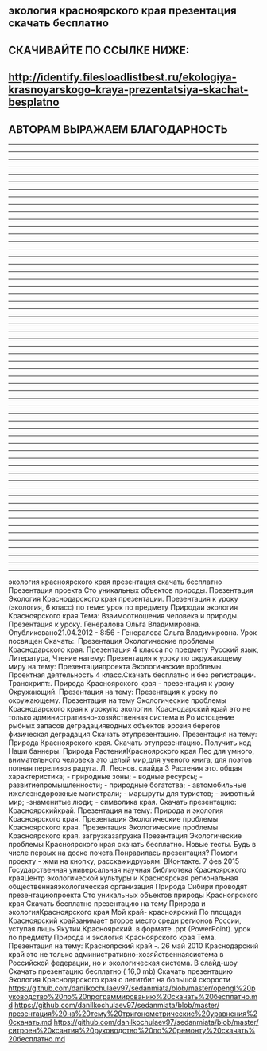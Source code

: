 экология красноярского края презентация скачать бесплатно
--------------------------------------------------
СКАЧИВАЙТЕ ПО ССЫЛКЕ НИЖЕ:
--------------------------------------------------
http://identify.filesloadlistbest.ru/ekologiya-krasnoyarskogo-kraya-prezentatsiya-skachat-besplatno
--------------------------------------------------
АВТОРАМ ВЫРАЖАЕМ БЛАГОДАРНОСТЬ
--------------------------------------------------
--------------------------------------------------
--------------------------------------------------
--------------------------------------------------
--------------------------------------------------
--------------------------------------------------
--------------------------------------------------
--------------------------------------------------
--------------------------------------------------
--------------------------------------------------
--------------------------------------------------
--------------------------------------------------
--------------------------------------------------
--------------------------------------------------
--------------------------------------------------
--------------------------------------------------
--------------------------------------------------
--------------------------------------------------
--------------------------------------------------
--------------------------------------------------
--------------------------------------------------
--------------------------------------------------
--------------------------------------------------
--------------------------------------------------
--------------------------------------------------
--------------------------------------------------
--------------------------------------------------
--------------------------------------------------
--------------------------------------------------
--------------------------------------------------
--------------------------------------------------
--------------------------------------------------
--------------------------------------------------
--------------------------------------------------
--------------------------------------------------
--------------------------------------------------
--------------------------------------------------
--------------------------------------------------
--------------------------------------------------
--------------------------------------------------
--------------------------------------------------
--------------------------------------------------
--------------------------------------------------
--------------------------------------------------
--------------------------------------------------
--------------------------------------------------
--------------------------------------------------
--------------------------------------------------
--------------------------------------------------
--------------------------------------------------
--------------------------------------------------
--------------------------------------------------
--------------------------------------------------
--------------------------------------------------
--------------------------------------------------
--------------------------------------------------
--------------------------------------------------
--------------------------------------------------
--------------------------------------------------
экология красноярского края презентация скачать бесплатно Презентация проекта Сто уникальных объектов природы. Презентация Экология Краснодарского края  презентации. Презентация к уроку (экология, 6 класс) по теме: урок по предмету Природаи экология Красноярского края Тема: Взаимоотношения человека и природы. Презентация к уроку. Генералова Ольга Владимировна. Опубликовано21.04.2012 - 8:56 - Генералова Ольга Владимировна. Урок посвящен Скачать:. Презентация Экологические проблемы Краснодарского края. Презентация 4 класса по предмету Русский язык, Литература, Чтение натему: Презентация к уроку по окружающему миру на тему: Презентацияпроекта Экологические проблемы. Проектная деятельность 4 класс.Скачать бесплатно и без регистрации.  Транскрипт:. Природа Красноярского края - презентация к уроку Окружающий. Презентация на тему: Презентация к уроку по окружающему. Презентация на тему Экологические проблемы Краснодарского края к урокупо экологии.  Краснодарский край  это не только административно-хозяйственная система в Ро истощение рыбных запасов деградацияводных объектов эрозия берегов физическая деградация  Скачать этупрезентацию. Презентация на тему: Природа Красноярского края. Скачать этупрезентацию. Получить код Наши баннеры. Природа  РастенияКрасноярского края Лес для умного, внимательного человека это целый мир,для ученого книга, для поэтов  полная переливов радуга. Л. Леонов. слайда 3 Растения  это. общая характеристика; - природные зоны; - водные ресурсы; - развитиепромышленности; - природные богатства; - автомобильные ижелезнодорожные магистрали; - маршруты для туристов; - животный мир; -знаменитые люди; - символика края. Скачать презентацию: Красноярскийкрай. Презентация на тему: Природа и экология Красноярского края. Презентация Экологические проблемы Красноярского края. Презентация Экологические проблемы Красноярского края. загрузказагрузка Презентация Экологические проблемы Красноярского края скачать бесплатно. Новые тесты. Будь в числе первых на доске почета.Понравилась презентация? Помоги проекту - жми на кнопку, расскажидрузьям: ВКонтакте. 7 фев 2015  Государственная универсальная научная библиотека Красноярского краяЦентр экологической культуры и Красноярская региональная общественнаяэкологическая организация Природа Сибири проводят презентациюпроекта Сто уникальных объектов природы Красноярского края
Скачать бесплатно презентацию на тему Природа и экологияКрасноярского края Мой край- красноярский По площади Красноярский крайзанимает второе место среди регионов России, уступая лишь Якутии.Красноярский. в формате .ppt (PowerPoint). урок по предмету Природа и экология Красноярского края Тема. Презентация на тему: Красноярский край -. 26 май 2010  Краснодарский край  это не только административно-хозяйственнаясистема в Российской федерации, но и экологическая система. В слайд-шоу Скачать презентацию бесплатно ( 16,0 mb)  Скачать презентацию Экология Краснодарского края с летитбит на большой скорости
https://github.com/danilkochulaev97/sedanmiata/blob/master/opengl%20руководство%20по%20программированию%20скачать%20бесплатно.md
https://github.com/danilkochulaev97/sedanmiata/blob/master/презентация%20на%20тему%20тригонометрические%20уравнения%20скачать.md
https://github.com/danilkochulaev97/sedanmiata/blob/master/ситроен%20ксантия%20руководство%20по%20ремонту%20скачать%20бесплатно.md